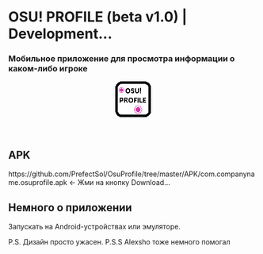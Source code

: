 <h1>OSU! PROFILE (beta v1.0) | Development...</h1>

<h3>Мобильное приложение для просмотра информации о каком-либо игроке</h3>

<p align="center">
  <img src="https://github.com/PrefectSol/OsuProfile/blob/master/OsuProfile/OsuProfile.Android/Resources/drawable/icon.png" title="Тут должен быть имейдж">
</p>

</br>
<h2>APK</h2>
https://github.com/PrefectSol/OsuProfile/tree/master/APK/com.companyname.osuprofile.apk <- Жми на кнопку Download...
<h2>Немного о приложении</h2>
<p>
	Запускать на Android-устройствах или эмуляторе.
<p>

<p>
	P.S. Дизайн просто ужасен.
	P.S.S Alexsho тоже немного помогал
</p>
